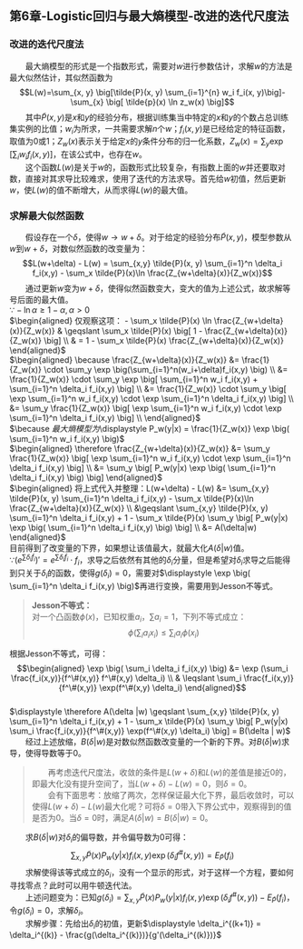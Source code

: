 ﻿## 第6章-Logistic回归与最大熵模型-改进的迭代尺度法
### 改进的迭代尺度法
&emsp;&emsp;最大熵模型的形式是一个指数形式，需要对$w$进行参数估计，求解$w$的方法是最大似然估计，其似然函数为$$L(w)=\sum_{x, y} \big[\tilde{P}(x, y) \sum_{i=1}^{n} w_i f_i(x, y)\big]-\sum_{x} \big[ \tilde{p}(x) \ln z_w(x) \big]$$
&emsp;&emsp;其中$\tilde{P}(x, y)$是$x$和$y$的经验分布，根据训练集当中特定的$x$和$y$的个数占总训练集实例的比值；$w_i$为所求，一共需要求解$n$个$w$；$f_i(x,y)$是已经给定的特征函数，取值为0或1；$Z_w(x)$表示关于给定$x$的$y$条件分布的归一化系数，$\displaystyle Z_w(x)=\sum_y \exp \big[ \sum_i w_i f_i(x,y) \big]$，在该公式中，也存在$w$。  
&emsp;&emsp;这个函数$L(w)$是关于$w$的，函数形式比较复杂，有指数上面的$w$并还要取对数，直接对其求导比较难求，使用了迭代的方法求导。首先给$w$初值，然后更新$w$，使$L(w)$的值不断增大，从而求得$L(w)$的最大值。  

### 求解最大似然函数
&emsp;&emsp;假设存在一个$\delta$，使得$w \rightarrow w + \delta$。对于给定的经验分布$\tilde{P}(x,y)$，模型参数从$w$到$w+\delta$，对数似然函数的改变量为：$$L(w+\delta) - L(w) = \sum_{x,y} \tilde{P}(x, y) \sum_{i=1}^n \delta_i f_i(x,y) - \sum_x \tilde{P}(x)\ln \frac{Z_{w+\delta}(x)}{Z_w(x)}$$
&emsp;&emsp;通过更新$w$变为$w+\delta$，使得似然函数变大，变大的值为上述公式，故求解等号后面的最大值。  
$\because -\ln \alpha \geqslant 1 - \alpha, \alpha > 0$  
$\begin{aligned} 仅观察这项： - \sum_x \tilde{P}(x) \ln \frac{Z_{w+\delta}(x)}{Z_w(x)} 
& \geqslant \sum_x \tilde{P}(x) \big[ 1 - \frac{Z_{w+\delta}(x)}{Z_w(x)} \big] \\
& = 1 - \sum_x \tilde{P}(x) \frac{Z_{w+\delta}(x)}{Z_w(x)}
\end{aligned}$  
$\begin{aligned} \because \frac{Z_{w+\delta}(x)}{Z_w(x)} 
&= \frac{1}{Z_w(x)} \cdot \sum_y \exp \big(\sum_{i=1}^n(w_i+\delta)f_i(x,y) \big) \\
&= \frac{1}{Z_w(x)} \cdot \sum_y \exp \big[ \sum_{i=1}^n w_i f_i(x,y) + \sum_{i=1}^n \delta_i f_i(x,y) \big] \\
&= \frac{1}{Z_w(x)} \cdot \sum_y \big[ \exp \sum_{i=1}^n w_i f_i(x,y) \cdot \exp \sum_{i=1}^n \delta_i f_i(x,y) \big] \\
&= \sum_y \frac{1}{Z_w(x)} \big[ \exp \sum_{i=1}^n w_i f_i(x,y) \cdot \exp \sum_{i=1}^n \delta_i f_i(x,y) \big] \\
\end{aligned}$  
$\because $最大熵模型为$\displaystyle P_w(y|x) = \frac{1}{Z_w(x)} \exp \big( \sum_{i=1}^n w_i f_i(x,y) \big)$  
$\begin{aligned} \therefore \frac{Z_{w+\delta}(x)}{Z_w(x)}
&= \sum_y \frac{1}{Z_w(x)} \big[ \exp \sum_{i=1}^n w_i f_i(x,y) \cdot \exp \sum_{i=1}^n \delta_i f_i(x,y) \big] \\
&= \sum_y \big[ P_w(y|x) \exp \big( \sum_{i=1}^n \delta_i f_i(x,y) \big) \big]
\end{aligned}$  
$\begin{aligned}  将上式代入并整理：L(w+\delta) - L(w) 
&= \sum_{x,y} \tilde{P}(x, y) \sum_{i=1}^n \delta_i f_i(x,y) - \sum_x \tilde{P}(x)\ln \frac{Z_{w+\delta}(x)}{Z_w(x)} \\
&\geqslant \sum_{x,y} \tilde{P}(x, y) \sum_{i=1}^n \delta_i f_i(x,y) + 1 - \sum_x \tilde{P}(x) \sum_y \big[ P_w(y|x) \exp \big( \sum_{i=1}^n \delta_i f_i(x,y) \big) \big]  \\
&= A(\delta|w)
\end{aligned}$  
目前得到了改变量的下界，如果想让该值最大，就最大化$A(\delta|w)$值。  
$\because (e^{\sum \delta_i f_i})' = e^{\sum \delta_i f_i} \cdot f_i$，求导之后依然有其他的$\delta_i$分量，但是希望对$\delta_i$求导之后能得到只关于$\delta_i$的函数，使得$g(\delta_i)=0$，需要对$\displaystyle \exp \big( \sum_{i=1}^n \delta_i f_i(x,y) \big)$再进行变换，需要用到Jesson不等式。

> **Jesson不等式：**  
对一个凸函数$\phi(x)$，已知权重$a_i$，$\sum a_i = 1$，下列不等式成立：$$\phi(\sum_i a_i x_i) \leqslant \sum_i a_i \phi(x_i)$$

根据Jesson不等式，可得：
$$\begin{aligned}  \exp \big( \sum_i \delta_i f_i(x,y) \big) 
&= \exp (\sum_i \frac{f_i(x,y)}{f^\#(x,y)} f^\#(x,y) \delta_i) \\
& \leqslant \sum_i \frac{f_i(x,y)}{f^\#(x,y)} \exp(f^\#(x,y) \delta_i)
\end{aligned}$$   
$\displaystyle \therefore A(\delta |w) \geqslant \sum_{x,y} \tilde{P}(x, y) \sum_{i=1}^n \delta_i f_i(x,y) + 1 - \sum_x \tilde{P}(x) \sum_y \big[ P_w(y|x) \sum_i \frac{f_i(x,y)}{f^\#(x,y)} \exp(f^\#(x,y) \delta_i) \big] = B(\delta | w)$  
&emsp;&emsp;经过上述放缩，$B(\delta|w)$是对数似然函数改变量的一个新的下界。对$B(\delta|w)$求导，使得导数等于0。 

> &emsp;&emsp;再考虑迭代尺度法，收敛的条件是$L(w+\delta)$和$L(w)$的差值是接近0的，即最大化没有提升空间了，当$L(w + \delta) - L(w) = 0$，则$\delta=0$。  
&emsp;&emsp;会有下面思考：放缩了两次，怎样保证最大化下界，最后收敛时，可以使得$L(w + \delta) - L(w)$最大化呢？可将$\delta=0$带入下界公式中，观察得到的值是否为0。当$\delta=0$时，满足$A(\delta|w)=B(\delta|w)=0$。  

&emsp;&emsp;求$B(\delta|w)$对$\delta_i$的偏导数，并令偏导数为0可得：$$\sum_{x,y} \tilde{P}(x) P_w(y|x)f_i(x,y) \exp (\delta_i f^\#(x,y)) = E_{\tilde{P}}(f_i)$$
&emsp;&emsp;求解使得该等式成立的$\delta_i$，没有一个显示的形式，对于这样一个方程，要如何寻找零点？此时可以用牛顿迭代法。  
&emsp;&emsp;上述问题变为：已知$\displaystyle g(\delta_i) = \sum_{x,y} \tilde{P}(x) P_w(y|x)f_i(x,y) \exp (\delta_i f^\#(x,y)) - E_{\tilde{P}}(f_i)$，令$g(\delta_i)  = 0$，求解$\delta_i$。  
&emsp;&emsp;求解步骤：先给出$\delta_i$的初值，更新$\displaystyle \delta_i^{(k+1)} = \delta_i^{(k)} - \frac{g(\delta_i^{(k)})}{g'(\delta_i^{(k)})}$ 